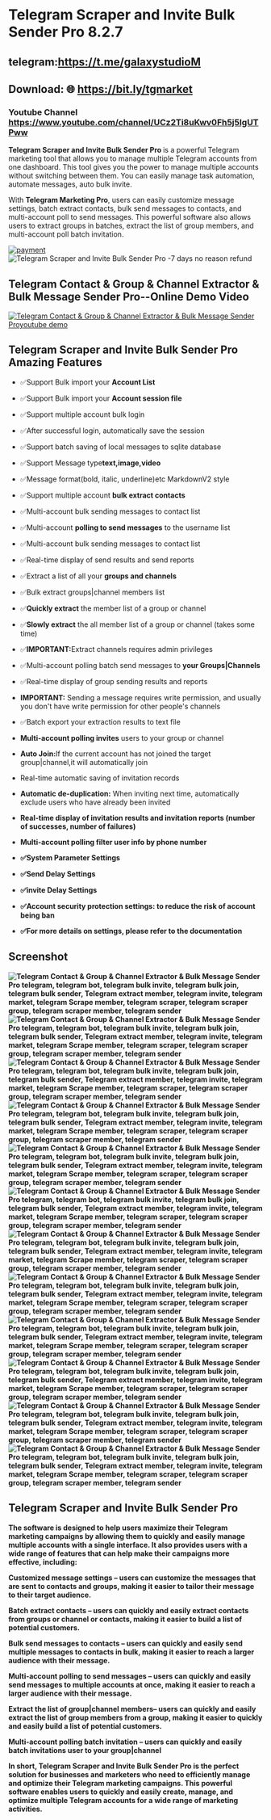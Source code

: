 # Telegram Scraper and Invite Bulk Sender Pro  8.2.7 

## telegram:https://t.me/galaxystudioM
## Download: 🌐 https://bit.ly/tgmarket

### Youtube Channel https://www.youtube.com/channel/UCz2Ti8uKwv0Fh5j5IgUTPww

<p><strong>Telegram Scraper and Invite Bulk Sender Pro </strong> is a powerful Telegram marketing tool that allows you to manage multiple 
Telegram accounts from one dashboard. This tool gives you the power to manage multiple accounts without switching between them.
 You can easily manage task automation, automate messages, auto bulk invite.</p> 
<p>With <strong>Telegram Marketing Pro</strong>, users can easily customize message settings, 
batch extract contacts, bulk send messages to contacts, and multi-account poll to send messages.
 This powerful software also allows users to extract groups in batches, extract the list of group members, 
 and multi-account poll batch invitation.</p> 
 
 
 <a href="https://t.me/galaxystudioM" rel="nofollow">
     <img src="https://i.ibb.co/tmDDyGs/payment.png" alt="payment" />
    </a>

<img src="https://i.ibb.co/19RM2tc/refund2.png" alt="Telegram Scraper and Invite Bulk Sender Pro -7 days no reason refund" />
<h2>Telegram Contact & Group & Channel Extractor & Bulk Message Sender Pro--Online Demo Video</h2>
  <a href="https://youtu.be/tioEk-zP47o">
    <img src="https://i.ibb.co/XsDtZf7/youtube.png" alt="Telegram Contact & Group & Channel Extractor & Bulk Message Sender Proyoutube demo"/>
  </a>
 

<h2><strong>Telegram Scraper and Invite Bulk Sender Pro  Amazing Features</strong></h2>
<ul>
  <li><p>✅Support Bulk import your <strong>Account List</strong></p></li>
  <li><p>✅Support Bulk import your <strong>Account session file</strong></p></li>
  <li><p>✅Support multiple account bulk login</p></li>
  <li><p>✅After successful login, automatically save the session</p></li>
   
  <li><p>✅Support batch saving of local messages to sqlite database</strong></p></li>
  <li><p>✅Support Message type<strong>text,image,video</strong></p></li>
  <li><p>✅Message format(bold, italic, underline)etc MarkdownV2 style</p></li>
 
  <li><p>✅Support multiple account <strong>bulk extract contacts</strong></p></li>
  <li><p>✅Multi-account bulk sending messages to contact list</p></li>
  <li><p>✅Multi-account <strong>polling to send messages</strong> to the username list</p></li>
  <li><p>✅Multi-account bulk sending messages to contact list</p></li>
  <li><p>✅Real-time display of send results and send reports</p></li>
  
  <li><p>✅Extract a list of all your <strong>groups and channels</strong></p></li>
  <li><p>✅Bulk extract groups|channel members list</p></li>
  <li><p>✅<strong>Quickly extract</strong> the member list of a group or channel</p></li>
  <li><p>✅<strong>Slowly extract</strong> the all member list of a group or channel (takes some time)</p></li>
  <li><p>✅<strong>IMPORTANT:</strong>Extract channels requires admin privileges</p></li>
  <li><p>✅Multi-account polling batch send messages to <strong>your Groups|Channels</strong></p></li>
  <li><p>✅Real-time display of group sending results and reports</p></li>
  <li><p><strong>IMPORTANT:</strong> Sending a message requires write permission, and usually you don't have write permission for other people's channels</p></li>
  <li><p>✅Batch export your extraction results to text file</p></li>
   
  
  <li><p><strong>Multi-account polling invites</strong> users to your group or channel</p></li>
  <li><p><strong>Auto Join:</strong>If the current account has not joined the target group|channel,it will automatically join</p></li>
  <li><p>Real-time automatic saving of invitation records</p></li>
  <li><p><strong>Automatic de-duplication:</strong> When inviting next time, automatically exclude users who have already been invited</p></li> 
  <li><p><strong>Real-time display of invitation results and invitation reports (number of successes, number of failures)</p></li>
   
   <li><p><strong>Multi-account polling </strong>filter user info by phone number</p></li>
  
  <li><p>✅System Parameter Settings</p></li>
  <li><p>✅Send Delay Settings</p></li>
  <li><p>✅invite Delay Settings</p></li>
  <li><p>✅<strong>Account security protection settings:</strong> to reduce the risk of account being ban</p></li>
  <li><p>✅For more details on settings, please refer to the documentation</p></li>
</ul>


<h2><strong>Screenshot</strong></h2>
<img src="https://i.ibb.co/cFJHdzf/01.png" alt="Telegram Contact & Group & Channel Extractor & Bulk Message Sender Pro telegram, telegram bot, telegram bulk invite, telegram bulk join, telegram bulk sender, Telegram extract member, telegram invite, telegram market, telegram Scrape member, telegram scraper, telegram scraper group, telegram scraper member, telegram sender" />
<img src="https://i.ibb.co/L6ppss3/02.png" alt="Telegram Contact & Group & Channel Extractor & Bulk Message Sender Pro telegram, telegram bot, telegram bulk invite, telegram bulk join, telegram bulk sender, Telegram extract member, telegram invite, telegram market, telegram Scrape member, telegram scraper, telegram scraper group, telegram scraper member, telegram sender" />
<img src="https://i.ibb.co/NZx1Y8J/03.png" alt="Telegram Contact & Group & Channel Extractor & Bulk Message Sender Pro telegram, telegram bot, telegram bulk invite, telegram bulk join, telegram bulk sender, Telegram extract member, telegram invite, telegram market, telegram Scrape member, telegram scraper, telegram scraper group, telegram scraper member, telegram sender" />
<img src="https://i.ibb.co/KrzLFfM/04.png" alt="Telegram Contact & Group & Channel Extractor & Bulk Message Sender Pro telegram, telegram bot, telegram bulk invite, telegram bulk join, telegram bulk sender, Telegram extract member, telegram invite, telegram market, telegram Scrape member, telegram scraper, telegram scraper group, telegram scraper member, telegram sender" />
<img src="https://i.ibb.co/4SJStbS/05.png" alt="Telegram Contact & Group & Channel Extractor & Bulk Message Sender Pro telegram, telegram bot, telegram bulk invite, telegram bulk join, telegram bulk sender, Telegram extract member, telegram invite, telegram market, telegram Scrape member, telegram scraper, telegram scraper group, telegram scraper member, telegram sender" />
<img src="https://i.ibb.co/pXtJYtc/06.png" alt="Telegram Contact & Group & Channel Extractor & Bulk Message Sender Pro telegram, telegram bot, telegram bulk invite, telegram bulk join, telegram bulk sender, Telegram extract member, telegram invite, telegram market, telegram Scrape member, telegram scraper, telegram scraper group, telegram scraper member, telegram sender" />
<img src="https://i.ibb.co/4Yfdprm/07.png" alt="Telegram Contact & Group & Channel Extractor & Bulk Message Sender Pro telegram, telegram bot, telegram bulk invite, telegram bulk join, telegram bulk sender, Telegram extract member, telegram invite, telegram market, telegram Scrape member, telegram scraper, telegram scraper group, telegram scraper member, telegram sender" />
<img src="https://i.ibb.co/MffpCqR/08.png" alt="Telegram Contact & Group & Channel Extractor & Bulk Message Sender Pro telegram, telegram bot, telegram bulk invite, telegram bulk join, telegram bulk sender, Telegram extract member, telegram invite, telegram market, telegram Scrape member, telegram scraper, telegram scraper group, telegram scraper member, telegram sender" />
<img src="https://i.ibb.co/jhYnnKK/09.png" alt="Telegram Contact & Group & Channel Extractor & Bulk Message Sender Pro telegram, telegram bot, telegram bulk invite, telegram bulk join, telegram bulk sender, Telegram extract member, telegram invite, telegram market, telegram Scrape member, telegram scraper, telegram scraper group, telegram scraper member, telegram sender" />
<img src="https://i.ibb.co/vZSsQwF/10.png" alt="Telegram Contact & Group & Channel Extractor & Bulk Message Sender Pro telegram, telegram bot, telegram bulk invite, telegram bulk join, telegram bulk sender, Telegram extract member, telegram invite, telegram market, telegram Scrape member, telegram scraper, telegram scraper group, telegram scraper member, telegram sender" />
<img src="https://i.ibb.co/HXpd1RR/11.png" alt="Telegram Contact & Group & Channel Extractor & Bulk Message Sender Pro telegram, telegram bot, telegram bulk invite, telegram bulk join, telegram bulk sender, Telegram extract member, telegram invite, telegram market, telegram Scrape member, telegram scraper, telegram scraper group, telegram scraper member, telegram sender" />
<img src="https://i.ibb.co/wYV2dzj/12.png" alt="Telegram Contact & Group & Channel Extractor & Bulk Message Sender Pro telegram, telegram bot, telegram bulk invite, telegram bulk join, telegram bulk sender, Telegram extract member, telegram invite, telegram market, telegram Scrape member, telegram scraper, telegram scraper group, telegram scraper member, telegram sender" />

 

 
<h2><strong>Telegram Scraper and Invite Bulk Sender Pro </strong></h2>
<p>The software is designed to help users maximize their Telegram marketing campaigns by allowing them to quickly and easily manage multiple accounts with a single interface. It also provides users with a wide range of features that can help make their campaigns more effective, including:</p>
<p><strong>Customized message settings</strong> – users can customize the messages that are sent to contacts and groups,
 making it easier to tailor their message to their target audience.</p>
<p><strong>Batch extract contacts</strong> – users can quickly and easily extract contacts from groups or channel or contacts, 
making it easier to build a list of potential customers.</p>
<p><strong>Bulk send messages to contacts</strong> – users can quickly and easily send multiple messages to contacts in bulk, making it easier to reach a larger audience with their message.</p>
<p><strong>Multi-account polling to send messages</strong> – users can quickly and easily send messages to multiple accounts at once, making it easier to reach a larger audience with their message.</p>
<p><strong>Extract the list of group|channel members</strong>– users can quickly and easily extract the list of group members from a group, making it easier to quickly and easily build a list of potential customers.</p>
<p><strong>Multi-account polling batch invitation</strong> – users can quickly and easily  batch invitations user to your group|channel</p>
<p>In short, Telegram Scraper and Invite Bulk Sender Pro  is the perfect solution for businesses and marketers who need to efficiently manage and optimize their Telegram marketing campaigns. This powerful software enables users to quickly and easily create, manage, and optimize multiple Telegram accounts for a wide range of marketing activities.</p>
 
 

 



 

